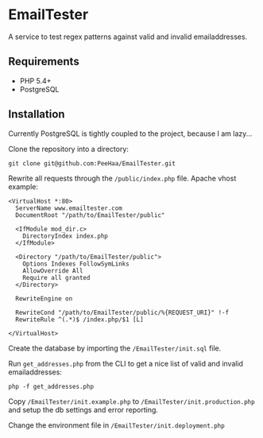 EmailTester
=

A service to test regex patterns against valid and invalid emailaddresses.

Requirements
-

- PHP 5.4+
- PostgreSQL

Installation
-

Currently PostgreSQL is tightly coupled to the project, because I am lazy...

Clone the repository into a directory:

    git clone git@github.com:PeeHaa/EmailTester.git

Rewrite all requests through the `/public/index.php` file. Apache vhost example:

    <VirtualHost *:80>
      ServerName www.emailtester.com
      DocumentRoot "/path/to/EmailTester/public"

      <IfModule mod_dir.c>
        DirectoryIndex index.php
      </IfModule>

      <Directory "/path/to/EmailTester/public">
        Options Indexes FollowSymLinks
        AllowOverride All
        Require all granted
      </Directory>

      RewriteEngine on

      RewriteCond "/path/to/EmailTester/public/%{REQUEST_URI}" !-f
      RewriteRule ^(.*)$ /index.php/$1 [L]

    </VirtualHost>

Create the database by importing the `/EmailTester/init.sql` file.

Run `get_addresses.php` from the CLI to get a nice list of valid and invalid emailaddresses:

    php -f get_addresses.php

Copy `/EmailTester/init.example.php` to `/EmailTester/init.production.php` and setup the db settings and error reporting.

Change the environment file in `/EmailTester/init.deployment.php`
